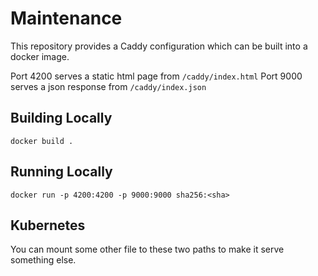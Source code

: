 # Maintenance

This repository provides a Caddy configuration which can be built into a docker image.

Port 4200 serves a static html page from `/caddy/index.html`
Port 9000 serves a json response from `/caddy/index.json`

## Building Locally

`docker build .`

## Running Locally

`docker run -p 4200:4200 -p 9000:9000 sha256:<sha>`

## Kubernetes

You can mount some other file to these two paths to make it serve something else.
